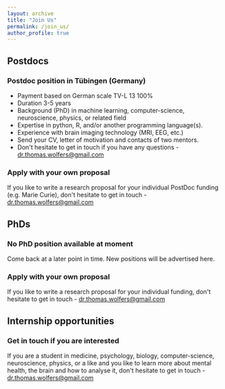 ```yaml
---
layout: archive
title: "Join Us"
permalink: /join_us/
author_profile: true
---
```


## Postdocs

### Postdoc position in Tübingen (Germany) 
- Payment based on German scale TV-L 13 100%
- Duration 3-5 years
- Background (PhD) in machine learning, computer-science, neuroscience, physics, or related field
- Expertise in python, R, and/or another programming language(s).
- Experience with brain imaging technology (MRI, EEG, etc.)
- Send your CV, letter of motivation and contacts of two mentors.
- Don't hesitate to get in touch if you have any questions - dr.thomas.wolfers@gmail.com

### Apply with your own proposal
If you like to write a research proposal for your individual PostDoc funding (e.g. Marie Curie),
don't hesitate to get in touch - dr.thomas.wolfers@gmail.com 

## PhDs

### No PhD position available at moment
Come back at a later point in time. New positions will be advertised here.

### Apply with your own proposal
If you like to write a research proposal for your individual funding, don't hesitate to get in touch - dr.thomas.wolfers@gmail.com 

## Internship opportunities

### Get in touch if you are interested
If you are a student in medicine, psychology, biology, computer-science, neuroscience, physics, or a like and you like to learn more about mental health, the brain and how to analyse it, don't hesitate to get in touch - dr.thomas.wolfers@gmail.com
